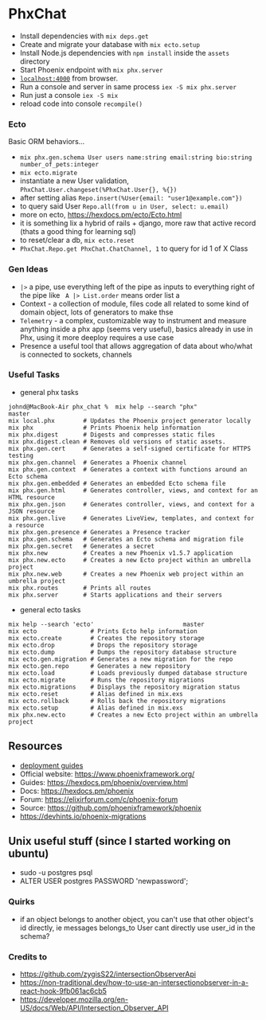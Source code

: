 # PhxChat

  - Install dependencies with `mix deps.get`
  - Create and migrate your database with `mix ecto.setup`
  - Install Node.js dependencies with `npm install` inside the `assets` directory
  - Start Phoenix endpoint with `mix phx.server`
  - [`localhost:4000`](http://localhost:4000) from browser.
  - Run a console and server in same process `iex -S mix phx.server`
  - Run just a console `iex -S mix`
  - reload code into console `recompile()` 


### Ecto

Basic ORM behaviors...

  - `mix phx.gen.schema User users name:string email:string bio:string number_of_pets:integer`
  - `mix ecto.migrate`
  - instantiate a new User validation, `PhxChat.User.changeset(%PhxChat.User{}, %{})`
  - after setting alias `Repo.insert(%User{email: "user1@example.com"})` 
  - to query said User `Repo.all(from u in User, select: u.email)`
  - more on ecto, https://hexdocs.pm/ecto/Ecto.html
  - it is something lix a hybrid of rails + django, more raw that active record (thats a good thing for learning sql)
  - to reset/clear a db, `mix ecto.reset`
  - `PhxChat.Repo.get PhxChat.ChatChannel, 1` to query for id 1 of X Class


### Gen Ideas

  - `|>` a pipe, use everything left of the pipe as inputs to everything right of the pipe like ` A |> List.order` means order list a
  - Context - a collection of module, files code all related to some kind of domain object, lots of generators to make thse
  - `Telemetry` - a complex, customizable way to instrument and measure anything inside a phx app (seems very useful), basics already in use in Phx, using it more deeploy requires a use case
  - Presence a useful tool that allows aggregation of data about who/what is connected to sockets, channels



### Useful Tasks

- general phx tasks
```
johnd@MacBook-Air phx_chat %  mix help --search "phx"                          master
mix local.phx        # Updates the Phoenix project generator locally
mix phx              # Prints Phoenix help information
mix phx.digest       # Digests and compresses static files
mix phx.digest.clean # Removes old versions of static assets.
mix phx.gen.cert     # Generates a self-signed certificate for HTTPS testing
mix phx.gen.channel  # Generates a Phoenix channel
mix phx.gen.context  # Generates a context with functions around an Ecto schema
mix phx.gen.embedded # Generates an embedded Ecto schema file
mix phx.gen.html     # Generates controller, views, and context for an HTML resource
mix phx.gen.json     # Generates controller, views, and context for a JSON resource
mix phx.gen.live     # Generates LiveView, templates, and context for a resource
mix phx.gen.presence # Generates a Presence tracker
mix phx.gen.schema   # Generates an Ecto schema and migration file
mix phx.gen.secret   # Generates a secret
mix phx.new          # Creates a new Phoenix v1.5.7 application
mix phx.new.ecto     # Creates a new Ecto project within an umbrella project
mix phx.new.web      # Creates a new Phoenix web project within an umbrella project
mix phx.routes       # Prints all routes
mix phx.server       # Starts applications and their servers
```

- general ecto tasks

```
mix help --search 'ecto'                         master
mix ecto               # Prints Ecto help information
mix ecto.create        # Creates the repository storage
mix ecto.drop          # Drops the repository storage
mix ecto.dump          # Dumps the repository database structure
mix ecto.gen.migration # Generates a new migration for the repo
mix ecto.gen.repo      # Generates a new repository
mix ecto.load          # Loads previously dumped database structure
mix ecto.migrate       # Runs the repository migrations
mix ecto.migrations    # Displays the repository migration status
mix ecto.reset         # Alias defined in mix.exs
mix ecto.rollback      # Rolls back the repository migrations
mix ecto.setup         # Alias defined in mix.exs
mix phx.new.ecto       # Creates a new Ecto project within an umbrella project
```

## Resources

  - [deployment guides](https://hexdocs.pm/phoenix/deployment.html)
  - Official website: https://www.phoenixframework.org/
  - Guides: https://hexdocs.pm/phoenix/overview.html
  - Docs: https://hexdocs.pm/phoenix
  - Forum: https://elixirforum.com/c/phoenix-forum
  - Source: https://github.com/phoenixframework/phoenix
  - https://devhints.io/phoenix-migrations

## Unix useful stuff (since I started working on ubuntu)
- sudo -u postgres psql
- ALTER USER postgres PASSWORD 'newpassword';


### Quirks

- if an object belongs to another object, you can't use that other object's id directly, ie messages belongs_to User cant directly use user_id in the schema?

### Credits to

- https://github.com/zygisS22/intersectionObserverApi
- https://non-traditional.dev/how-to-use-an-intersectionobserver-in-a-react-hook-9fb061ac6cb5
- https://developer.mozilla.org/en-US/docs/Web/API/Intersection_Observer_API
